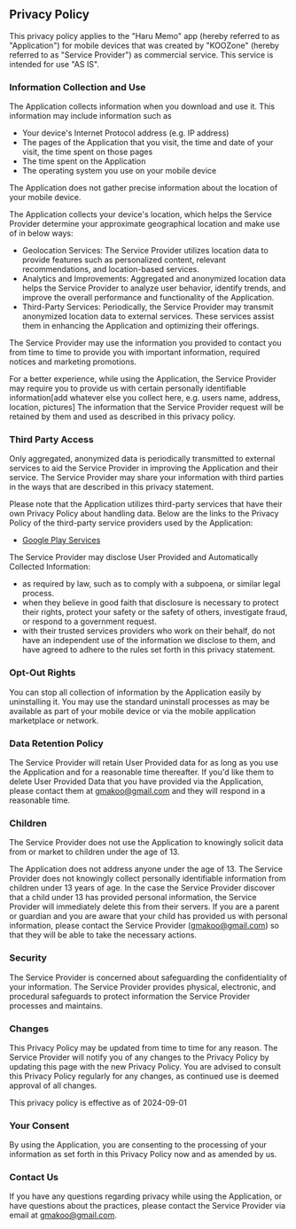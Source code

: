 ## Privacy Policy

This privacy policy applies to the "Haru Memo" app (hereby referred to as "Application") for mobile devices that was created by "KOOZone" (hereby referred to as "Service Provider") as commercial service. This service is intended for use "AS IS".

### Information Collection and Use

The Application collects information when you download and use it. This information may include information such as

-   Your device's Internet Protocol address (e.g. IP address)
-   The pages of the Application that you visit, the time and date of your visit, the time spent on those pages
-   The time spent on the Application
-   The operating system you use on your mobile device

The Application does not gather precise information about the location of your mobile device.

The Application collects your device's location, which helps the Service Provider determine your approximate geographical location and make use of in below ways:

-   Geolocation Services: The Service Provider utilizes location data to provide features such as personalized content, relevant recommendations, and location-based services.
-   Analytics and Improvements: Aggregated and anonymized location data helps the Service Provider to analyze user behavior, identify trends, and improve the overall performance and functionality of the Application.
-   Third-Party Services: Periodically, the Service Provider may transmit anonymized location data to external services. These services assist them in enhancing the Application and optimizing their offerings.

The Service Provider may use the information you provided to contact you from time to time to provide you with important information, required notices and marketing promotions.

For a better experience, while using the Application, the Service Provider may require you to provide us with certain personally identifiable information[add whatever else you collect here, e.g. users name, address, location, pictures] The information that the Service Provider request will be retained by them and used as described in this privacy policy.

### Third Party Access

Only aggregated, anonymized data is periodically transmitted to external services to aid the Service Provider in improving the Application and their service. The Service Provider may share your information with third parties in the ways that are described in this privacy statement.

Please note that the Application utilizes third-party services that have their own Privacy Policy about handling data. Below are the links to the Privacy Policy of the third-party service providers used by the Application:

-   [Google Play Services](https://www.google.com/policies/privacy/)

The Service Provider may disclose User Provided and Automatically Collected Information:

-   as required by law, such as to comply with a subpoena, or similar legal process.
-   when they believe in good faith that disclosure is necessary to protect their rights, protect your safety or the safety of others, investigate fraud, or respond to a government request.
-   with their trusted services providers who work on their behalf, do not have an independent use of the information we disclose to them, and have agreed to adhere to the rules set forth in this privacy statement.

### Opt-Out Rights

You can stop all collection of information by the Application easily by uninstalling it. You may use the standard uninstall processes as may be available as part of your mobile device or via the mobile application marketplace or network.

### Data Retention Policy

The Service Provider will retain User Provided data for as long as you use the Application and for a reasonable time thereafter. If you'd like them to delete User Provided Data that you have provided via the Application, please contact them at gmakoo@gmail.com and they will respond in a reasonable time.

### Children

The Service Provider does not use the Application to knowingly solicit data from or market to children under the age of 13.

The Application does not address anyone under the age of 13. The Service Provider does not knowingly collect personally identifiable information from children under 13 years of age. In the case the Service Provider discover that a child under 13 has provided personal information, the Service Provider will immediately delete this from their servers. If you are a parent or guardian and you are aware that your child has provided us with personal information, please contact the Service Provider (gmakoo@gmail.com) so that they will be able to take the necessary actions.

### Security

The Service Provider is concerned about safeguarding the confidentiality of your information. The Service Provider provides physical, electronic, and procedural safeguards to protect information the Service Provider processes and maintains.

### Changes

This Privacy Policy may be updated from time to time for any reason. The Service Provider will notify you of any changes to the Privacy Policy by updating this page with the new Privacy Policy. You are advised to consult this Privacy Policy regularly for any changes, as continued use is deemed approval of all changes.

This privacy policy is effective as of 2024-09-01

### Your Consent

By using the Application, you are consenting to the processing of your information as set forth in this Privacy Policy now and as amended by us.

### Contact Us

If you have any questions regarding privacy while using the Application, or have questions about the practices, please contact the Service Provider via email at gmakoo@gmail.com.
